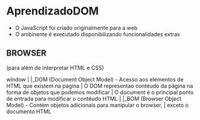 # AprendizadoDOM

- O JavaScript foi criado originalmente para a web
- O ambinente é executado disponibilizando funcionalidades extras

## BROWSER

(para além de interpretar HTML e CSS)

window
|
|_DOM (Document Object Model) - Acesso aos elementos de HTML que existem na página
|   O DOM representao contéudo da página na forma de objetos que podemos modificar
|   O document é o principal ponto de entrada para modificar o contéudo HTML
|
|_BOM (Browser Object Model) - Contém objetos adicionais para manipular o browser,
|   exceto o documento HTML